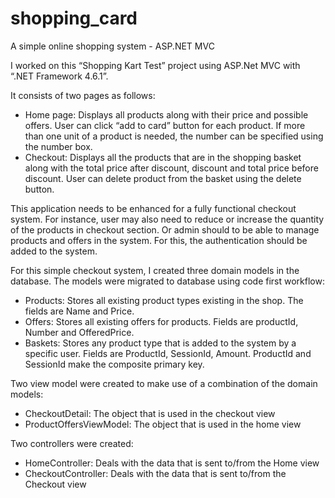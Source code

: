 # shopping_card
A simple online shopping system - ASP.NET MVC

I worked on this “Shopping Kart Test” project using ASP.Net MVC with “.NET Framework 4.6.1”. 

It consists of two pages as follows:
*	Home page: Displays all products along with their price and possible offers. User can click “add to card” button for each product. If more than one unit of a product is needed, the number can be specified using the number box. 
*	Checkout: Displays all the products that are in the shopping basket along with the total price after discount, discount and total price before discount. User can delete product from the basket using the delete button. 

This application needs to be enhanced for a fully functional checkout system. For instance, user may also need to reduce or increase the quantity of the products in checkout section. Or admin should to be able to manage products and offers in the system. For this, the authentication should be added to the system. 

For this simple checkout system, I created three domain models in the database. The models were migrated to database using code first workflow: 
*	Products: Stores all existing product types existing in the shop. The fields are Name and Price.
*	Offers: Stores all existing offers for products. Fields are productId, Number and OfferedPrice. 
*	Baskets: Stores any product type that is added to the system by a specific user. Fields are ProductId, SessionId, Amount. ProductId and SessionId make the composite primary key. 

Two view model were created to make use of a combination of the domain models:
*	CheckoutDetail: The object that is used in the checkout view 
*	ProductOffersViewModel: The object that is used in the home view

Two controllers were created:
*	HomeController: Deals with the data that is sent to/from the Home view
*	CheckoutController: Deals with the data that is sent to/from the Checkout view



 
